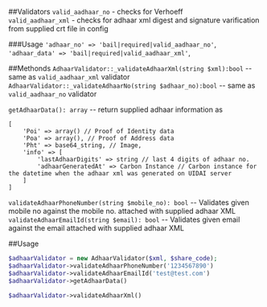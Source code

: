 ##Validators
`valid_aadhaar_no` - checks for Verhoeff  
`valid_aadhaar_xml` - checks for adhaar xml digest and signature varification from supplied crt file in config

###Usage
`'adhaar_no' => 'bail|required|valid_aadhaar_no'`,  
`'adhaar_data' => 'bail|required|valid_aadhaar_xml'`,

##Methonds
`AdhaarValidator::_validateAdhaarXml(string $xml):bool` -- same as `valid_aadhaar_xml` validator  
`AdhaarValidator::_validateAdhaarNo(string $adhaar_no):bool` -- same as `valid_aadhaar_no` validator 

`getAdhaarData(): array` -- return supplied adhaar information as

```
[
    'Poi' => array() // Proof of Identity data
    'Poa' => array(), // Proof of Address data
    'Pht' => base64_string, // Image,
    'info' => [
        'lastAdhaarDigits' => string // last 4 digits of adhaar no.
        'adhaarGeneratedAt' => Carbon Instance // Carbon instance for the datetime when the adhaar xml was generated on UIDAI server
    ]
]
```

`validateAdhaarPhoneNumber(string $mobile_no): bool` -- Validates given mobile no against the mobile no. attached with supplied adhaar XML  
`validateAdhaarEmailId(string $email): bool` -- Validates given email against the email attached with supplied adhaar XML


##Usage

```php
$adhaarValidator = new AdhaarValidator($xml, $share_code);
$adhaarValidator->validateAdhaarPhoneNumber('1234567890')
$adhaarValidator->validateAdhaarEmailId('test@test.com')
$adhaarValidator->getAdhaarData()

$adhaarValidator->validateAdhaarXml()
```
